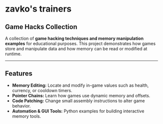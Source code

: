 # zavko's trainers
## Game Hacks Collection

A collection of **game hacking techniques and memory manipulation examples** for educational purposes. This project demonstrates how games store and manipulate data and how memory can be read or modified at runtime.

---

## Features

- **Memory Editing:** Locate and modify in-game values such as health, currency, or cooldown timers.
- **Pointer Chains:** Learn how games use dynamic memory and offsets.
- **Code Patching:** Change small assembly instructions to alter game behavior.
- **Automation & GUI Tools:** Python examples for building interactive memory tools.
